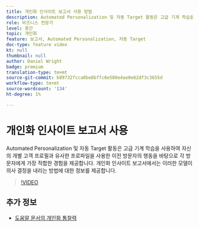 ```yaml
---
title: 개인화 인사이트 보고서 사용 방법
description: Automated Personalization 및 자동 Target 활동은 고급 기계 학습을 사용하여 자신의 개별 고객 프로필과 유사한 프로파일을 사용한 이전 방문자의 행동을 바탕으로 각 방문자에게 가장 적합한 경험을 제공합니다. 개인화 인사이트 보고서에서는 이러한 모델이 의사 결정을 내리는 방법에 대한 정보를 제공합니다.
role: 비즈니스 전문가
level: 중간
topic: 개인화
feature: 보고서, Automated Personalization, 자동 Target
doc-type: feature video
kt: null
thumbnail: null
author: Daniel Wright
badge: premium
translation-type: tm+mt
source-git-commit: b89732fcca0be8bffc6e580e4ae0e62df3c3655d
workflow-type: tm+mt
source-wordcount: '134'
ht-degree: 1%

---
```



# 개인화 인사이트 보고서 사용

Automated Personalization 및 자동 Target 활동은 고급 기계 학습을 사용하여 자신의 개별 고객 프로필과 유사한 프로파일을 사용한 이전 방문자의 행동을 바탕으로 각 방문자에게 가장 적합한 경험을 제공합니다. 개인화 인사이트 보고서에서는 이러한 모델이 의사 결정을 내리는 방법에 대한 정보를 제공합니다.

>[!VIDEO](https://video.tv.adobe.com/v/25601/?quality=12)

## 추가 정보

* [도움말 문서의 개인화 통찰력](https://docs.adobe.com/content/help/en/target/using/reports/insights/personalization-insights-reports.html)